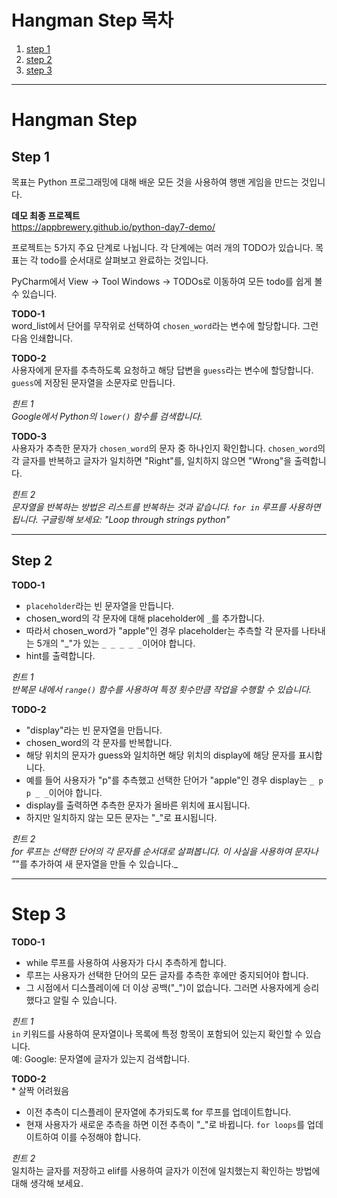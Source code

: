 # Hangman Step 목차
1. [step 1](#step-1)
2. [step 2](#step-2)
3. [step 3](#step-3)
---

# Hangman Step
## Step 1
목표는 Python 프로그래밍에 대해 배운 모든 것을 사용하여 행맨 게임을 만드는 것입니다.

**데모 최종 프로젝트** <br>
https://appbrewery.github.io/python-day7-demo/ <br>

프로젝트는 5가지 주요 단계로 나뉩니다. 각 단계에는 여러 개의 TODO가 있습니다. 목표는 각 todo를 순서대로 살펴보고 완료하는 것입니다. <br>

PyCharm에서 View -> Tool Windows -> TODOs로 이동하여 모든 todo를 쉽게 볼 수 있습니다. <br>

**TODO-1** <br>
word_list에서 단어를 무작위로 선택하여 `chosen_word`라는 변수에 할당합니다. 그런 다음 인쇄합니다.

**TODO-2** <br>
사용자에게 문자를 추측하도록 요청하고 해당 답변을 `guess`라는 변수에 할당합니다. `guess`에 저장된 문자열을 소문자로 만듭니다.

_힌트 1_ <br>
_Google에서 Python의 `lower()` 함수를 검색합니다._

**TODO-3** <br>
사용자가 추측한 문자가 `chosen_word`의 문자 중 하나인지 확인합니다. `chosen_word`의 각 글자를 반복하고 글자가 일치하면 "Right"를, 일치하지 않으면 "Wrong"을 출력합니다.

_힌트 2_ <br>
_문자열을 반복하는 방법은 리스트를 반복하는 것과 같습니다. `for in` 루프를 사용하면 됩니다. 구글링해 보세요: "Loop through strings python"_

---

## Step 2
**TODO-1** <br>
- `placeholder`라는 빈 문자열을 만듭니다.
- chosen_word의 각 문자에 대해 placeholder에 `_`를 추가합니다.
- 따라서 chosen_word가 "apple"인 경우 placeholder는 추측할 각 문자를 나타내는 5개의 "_"가 있는 `_ _ _ _ _`이어야 합니다.
- hint를 출력합니다.

_힌트 1_ <br>
_반복문 내에서 `range()` 함수를 사용하여 특정 횟수만큼 작업을 수행할 수 있습니다._


**TODO-2** <br>
- "display"라는 빈 문자열을 만듭니다.
- chosen_word의 각 문자를 반복합니다.
- 해당 위치의 문자가 guess와 일치하면 해당 위치의 display에 해당 문자를 표시합니다.
- 예를 들어 사용자가 "p"를 추측했고 선택한 단어가 "apple"인 경우 display는 `_ p p _ _`이어야 합니다.
- display를 출력하면 추측한 문자가 올바른 위치에 표시됩니다.
- 하지만 일치하지 않는 모든 문자는 "_"로 표시됩니다.

_힌트 2_ <br>
_for 루프는 선택한 단어의 각 문자를 순서대로 살펴봅니다. 이 사실을 사용하여 문자나 "_"를 추가하여 새 문자열을 만들 수 있습니다._


---
# Step 3
**TODO-1** <br>
- while 루프를 사용하여 사용자가 다시 추측하게 합니다.
- 루프는 사용자가 선택한 단어의 모든 글자를 추측한 후에만 중지되어야 합니다.
- 그 시점에서 디스플레이에 더 이상 공백("_")이 없습니다. 그러면 사용자에게 승리했다고 알릴 수 있습니다.

_힌트 1_ <br>
`in` 키워드를 사용하여 문자열이나 목록에 특정 항목이 포함되어 있는지 확인할 수 있습니다. <br>
예: Google: 문자열에 글자가 있는지 검색합니다. <br>

**TODO-2** <br> * 살짝 어려웠음
- 이전 추측이 디스플레이 문자열에 추가되도록 for 루프를 업데이트합니다.
- 현재 사용자가 새로운 추측을 하면 이전 추측이 "_"로 바뀝니다. `for loops`를 업데이트하여 이를 수정해야 합니다.

_힌트 2_ <br>
일치하는 글자를 저장하고 elif를 사용하여 글자가 이전에 일치했는지 확인하는 방법에 대해 생각해 보세요.